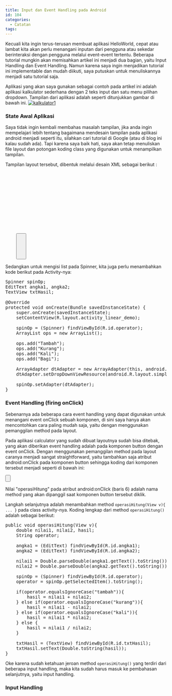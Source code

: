 ```yaml
---
title: Input dan Event Handling pada Android
id: 104
categories:
  - Catatan
tags:
---
```


Kecuali kita ingin terus-terusan membuat aplikasi HelloWorld, cepat atau lambat kita akan perlu menangani inputan dari pengguna atau sekedar berinteraksi dengan pengguna melalui event-event tertentu. Beberapa tutorial mungkin akan memisahkan artikel ini menjadi dua bagian, yaitu Input Handling dan Event Handling. Namun karena saya ingin menjadikan tutorial ini implementable dan mudah diikuti, saya putuskan untuk menuliskannya menjadi satu tutorial saja.

Aplikasi yang akan saya gunakan sebagai contoh pada artikel ini adalah aplikasi kalkulator sederhana dengan 2 teks input dan satu menu pilihan dropdown. Tampilan dari aplikasi adalah seperti ditunjukkan gambar di bawah ini.
[![kalkulator1](http://fahrifirdaus.web.id/wp-content/uploads/2014/04/kalkulator1-192x300.jpg)](http://fahrifirdaus.web.id/wp-content/uploads/2014/04/kalkulator1.jpg)

### State Awal Aplikasi

Saya tidak ingin kembali membahas masalah tampilan, jika anda ingin mempelajari lebih tentang bagaimana mendesain tampilan pada aplikasi android menjadi seperti itu, silahkan cari tutorial di Google (atau di blog ini kalau sudah ada). Tapi karena saya baik hati, saya akan tetap menuliskan file layout dan potongan koding class yang digunakan untuk menampilkan tampilan.

Tampilan layout tersebut, dibentuk melalui desain XML sebagai berikut :
<pre>
<LinearLayout xmlns:android="http://schemas.android.com/apk/res/android"
    xmlns:tools="http://schemas.android.com/tools"
    android:layout_width="match_parent"
    android:layout_height="match_parent"
    android:orientation="vertical"
    tools:context=".LinearDemo" >   

    <TextView
        android:id="@+id/text1"
        android:layout_width="match_parent"
        android:layout_height="wrap_content"
        android:text="Input angka 1" />

    <EditText
        android:id="@+id/angka1"
        android:layout_width="match_parent"
        android:layout_height="wrap_content"
        android:ems="10" />

    <TextView
        android:id="@+id/text2"
        android:layout_width="match_parent"
        android:layout_height="wrap_content"
        android:text="Input angka 2" />

    <EditText
        android:id="@+id/angka2"
        android:layout_width="match_parent"
        android:layout_height="wrap_content"
        android:ems="10" />

    <Spinner
        android:id="@+id/operator"
        android:layout_width="match_parent"
        android:layout_height="wrap_content" />

    <Button
        android:id="@+id/btnHitung"
        android:layout_width="match_parent"
        android:layout_height="wrap_content"
        android:text="Hitung" />

    <TextView
        android:id="@+id/txtHasil"
        android:layout_width="match_parent"
        android:layout_height="wrap_content"
        android:text="___"
        android:layout_marginTop="50dp"
        android:textStyle="bold"
        android:gravity="center" 
        android:textSize="30dp"/>

</LinearLayout>
</pre>

Sedangkan untuk mengisi list pada Spinner, kita juga perlu menambahkan kode berikut pada Activity-nya:
<pre>
Spinner spinOp;
EditText angka1, angka2;
TextView txtHasil;

@Override
protected void onCreate(Bundle savedInstanceState) {
	super.onCreate(savedInstanceState);
	setContentView(R.layout.activity_linear_demo);

	spinOp = (Spinner) findViewById(R.id.operator);
	ArrayList<String> ops = new ArrayList<String>();

	ops.add("Tambah");
	ops.add("Kurang");
	ops.add("Kali");
	ops.add("Bagi");

	ArrayAdapter<String> dtAdapter = new ArrayAdapter<String>(this, android.R.layout.simple_spinner_item, ops);
	dtAdapter.setDropDownViewResource(android.R.layout.simple_spinner_dropdown_item);		

	spinOp.setAdapter(dtAdapter);
}
</pre>

### Event Handling (firing onClick)

Sebenarnya ada beberapa cara event handling yang dapat digunakan untuk menangani event onClick sebuah komponen, di sini saya hanya akan mencontohkan cara paling mudah saja, yaitu dengan menggunakan pemanggilan method pada layout.

Pada aplikasi calculator yang sudah dibuat layoutnya sudah bisa ditebak, yang akan diberikan event handling adalah pada komponen button dengan event onClick. Dengan menggunakan pemanggilan method pada layout caranya menjadi sangat straightforward, yaitu tambahkan saja atribut android:onClick pada komponen button sehingga koding dari komponen tersebut menjadi seperti di bawah ini:
<pre>
<Button
    android:id="@+id/btnHitung"
    android:layout_width="match_parent"
    android:layout_height="wrap_content"
    android:text="Hitung"
    android:onClick="operasiHitung" />
</pre>

Nilai "operasiHitung" pada atribut android:onClick (baris 6) adalah nama method yang akan dipanggil saat komponen button tersebut diklik.

Langkah selanjutnya adalah menambahkan method `operasiHitung(View v){ ... }` pada class activity-nya. Koding lengkap dari method `operasiHitung() `adalah sebagai berikut:
<pre>
public void operasiHitung(View v){
	double nilai1, nilai2, hasil;
	String operator;

	angka1 = (EditText) findViewById(R.id.angka1);
	angka2 = (EditText) findViewById(R.id.angka2);

	nilai1 = Double.parseDouble(angka1.getText().toString());
	nilai2 = Double.parseDouble(angka2.getText().toString());

	spinOp = (Spinner) findViewById(R.id.operator);
	operator = spinOp.getSelectedItem().toString();

	if(operator.equalsIgnoreCase("tambah")){
		hasil = nilai1 + nilai2;
	} else if(operator.equalsIgnoreCase("kurang")){
		hasil = nilai1 - nilai2;
	} else if(operator.equalsIgnoreCase("kali")){
		hasil = nilai1 * nilai2;
	} else {
		hasil = nilai1 / nilai2;
	}

	txtHasil = (TextView) findViewById(R.id.txtHasil);
	txtHasil.setText(Double.toString(hasil));	
}
</pre>

Oke karena sudah ketahuan jeroan method `operasiHitung()` yang terdiri dari beberapa input handling, maka kita sudah harus masuk ke pembahasan selanjutnya, yaitu input handling.

<h3>Input Handling<h3>